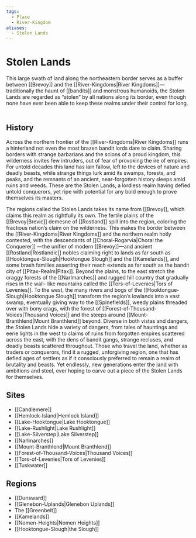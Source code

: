 ```yaml
---
tags:
  - Place
  - River-Kingdom
aliases:
  - Stolen Lands
---
```

# Stolen Lands
This large swath of land along the northeastern border serves as a buffer between [[Brevoy]] and the [[River-Kingdoms|River Kingdoms]]—traditionally the haunt of [[bandits]] and monstrous humanoids, the Stolen Lands are regarded as “stolen” by all nations along its border, even though none have ever been able to keep these realms under their control for long.  

## History
Across the northern frontier of the [[River-Kingdoms|River Kingdoms]] runs a hinterland not even the most brazen bandit lords dare to claim. Sharing borders with strange barbarians and the scions of a proud kingdom, this wilderness invites few intruders, out of fear of provoking the ire of empires. For untold decades this land has lain fallow, left to the devices of nature and deadly beasts, while strange things lurk amid its swamps, forests, and peaks, and the remnants of an ancient, near-forgotten history sleeps amid ruins and weeds. These are the Stolen Lands, a lordless realm having defied untold conquerors, yet ripe with potential for any bold enough to prove themselves its masters.

The regions called the Stolen Lands takes its name from [[Brevoy]], which claims this realm as rightfully its own. The fertile plains of the [[Brevoy|Brevic]] demesne of [[Rostland]] spill into the region, coloring the fractious nation’s claim on the wilderness. This makes the border between the [[River-Kingdoms|River Kingdoms]] and the northern realm hotly contested, with the descendants of [[Choral-Rogarvia|Choral the Conquerer]] —the unifier of modern [[Brevoy]]—and ancient [[Rostland|Rostlandic]] nobles claiming right to lands as far south as [[Hooktongue-Slough|Hooktongue Slough]] and the [[Kamelands]], and some brash families asserting their reach extends as far south as the bandit city of [[Pitax-Realm|Pitax]]. Beyond the plains, to the east stretch the craggy forests of the [[Narlmarches]] and rugged hill country that gradually rises in the wall- like mountains called the [[Tors-of-Levenies|Tors of Levenies]]. To the west, the many rivers and bogs of the [[Hooktongue-Slough|Hooktongue Slough]] transform the region’s lowlands into a vast swamp, eventually giving way to the [[Spinefields]], weedy plains threaded over with bony crags, with the forest of [[Forest-of-Thousand-Voices|Thousand Voices]] and the steeps around [[Mount-Branthlend|Mount Branthlend]] beyond. Diverse in both vistas and dangers, the Stolen Lands hide a variety of dangers, from tales of hauntings and eerie lights in the west to claims of ruins from forgotten empires scattered across the east, with the dens of bandit gangs, strange recluses, and deadly beasts scattered throughout. Those who travel the land, whether as traders or conquerors, find it a rugged, unforgiving region, one that has defied ages of settlers as if it consciously preferred to remain a realm of brutality and beasts. Yet endlessly, new generations enter the land with ambitions and steel, ever hoping to carve out a piece of the Stolen Lands for themselves.

## Sites
* [[Candlemere]]
* [[Hemlock-Island|Hemlock Island]]
* [[Lake-Hooktongue|Lake Hooktongue]]
* [[Lake-Rushlight|Lake Rushlight]]
* [[Lake-Silverstep|Lake Silverstep]]
* [[Narlmarches]]
* [[Mount-Branthlend|Mount Branthlend]]
* [[Forest-of-Thousand-Voices|Thousand Voices]]
* [[Tors-of-Levenies|Tors of Levenies]]
* [[Tuskwater]]
## Regions
* [[Dunsward]]
* [[Glenebon-Uplands|Glenebon Uplands]]
* The [[Greenbelt]]
* [[Kamelands]]
* [[Nomen-Heights|Nomen Heights]]
* [[Hooktongue-Slough|the Slough]]